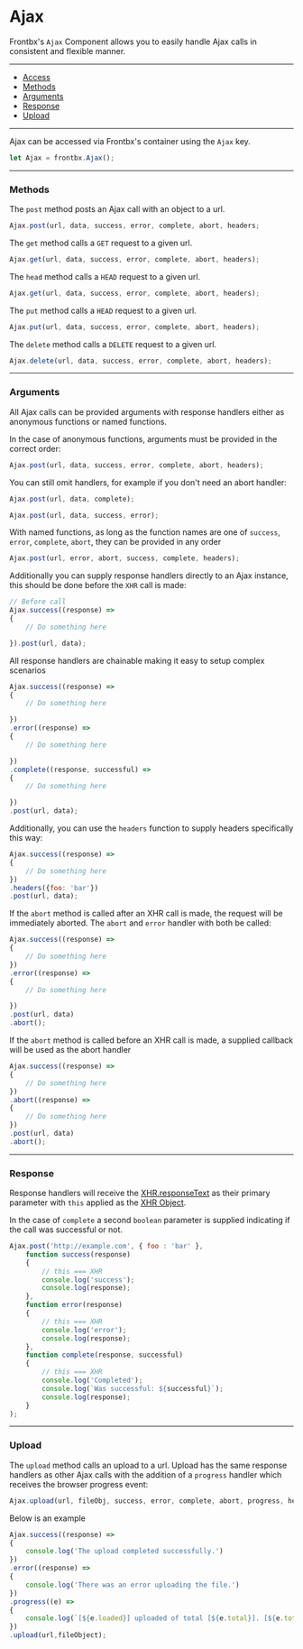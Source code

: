 # Ajax

Frontbx's `Ajax` Component allows you to easily handle Ajax calls in consistent and flexible manner. 

---

*   [Access](#access)
*   [Methods](#methods)
*   [Arguments](#arguments)
*   [Response](#response)
*   [Upload](#upload)

---

Ajax can be accessed via Frontbx's container using the `Ajax` key.

```JavaScript
let Ajax = frontbx.Ajax();
```

---

### Methods

The `post` method posts an Ajax call with an object to a url. 

```JavaScript
Ajax.post(url, data, success, error, complete, abort, headers;
```

The `get` method calls a `GET` request to a given url. 

```JavaScript
Ajax.get(url, data, success, error, complete, abort, headers);
```

The `head` method calls a `HEAD` request to a given url. 

```JavaScript
Ajax.get(url, data, success, error, complete, abort, headers);
```

The `put` method calls a `HEAD` request to a given url. 

```JavaScript
Ajax.put(url, data, success, error, complete, abort, headers);
```

The `delete` method calls a `DELETE` request to a given url. 

```JavaScript
Ajax.delete(url, data, success, error, complete, abort, headers);
```

---

### Arguments

All Ajax calls can be provided arguments with response handlers either as anonymous functions or named functions.

In the case of anonymous functions, arguments must be provided in the correct order:

```JavaScript
Ajax.post(url, data, success, error, complete, abort, headers);
```

You can still omit handlers, for example if you don't need an abort handler:

```JavaScript
Ajax.post(url, data, complete);

Ajax.post(url, data, success, error);
```

With named functions, as long as the function names are one of `success`, `error`, `complete`, `abort`, they can be provided in any order

```JavaScript
Ajax.post(url, error, abort, success, complete, headers);
```

Additionally you can supply response handlers directly to an Ajax instance, this should be done before the `XHR` call is made:

```JavaScript
// Before call
Ajax.success((response) =>
{
    // Do something here

}).post(url, data);
```

All response handlers are chainable making it easy to setup complex scenarios 

```JavaScript
Ajax.success((response) =>
{
    // Do something here

})
.error((response) =>
{
    // Do something here

})
.complete((response, successful) =>
{
    // Do something here

})
.post(url, data);
```

Additionally, you can use the `headers` function to supply headers specifically this way:

```JavaScript
Ajax.success((response) =>
{
    // Do something here
})
.headers({foo: 'bar'})
.post(url, data);
```

If the `abort` method is called after an XHR call is made, the request will be immediately aborted. The `abort` and `error` handler with both be called:

```JavaScript
Ajax.success((response) =>
{
    // Do something here
})
.error((response) =>
{
    // Do something here

})
.post(url, data)
.abort();
```

If the `abort` method is called before an XHR call is made, a supplied callback will be used as the abort handler

```JavaScript
Ajax.success((response) =>
{
    // Do something here
})
.abort((response) =>
{
    // Do something here
})
.post(url, data)
.abort();
```

---

### Response

Response handlers will receive the [XHR.responseText](https://developer.mozilla.org/en-US/docs/Web/API/XMLHttpRequest/responseText) as their primary parameter with `this` applied as the [XHR Object](https://developer.mozilla.org/en-US/docs/Glossary/XMLHttpRequest).

In the case of `complete` a second `boolean` parameter is supplied indicating if the call was successful or not.

```JavaScript
Ajax.post('http://example.com', { foo : 'bar' }, 
    function success(response)
    {
        // this === XHR
        console.log('success');
        console.log(response);
    },
    function error(response)
    {
        // this === XHR
        console.log('error');
        console.log(response);
    },
    function complete(response, successful)
    {
        // this === XHR
        console.log('Completed');
        console.log(`Was successful: ${successful}`);
        console.log(response);
    }
);
```

---

### Upload

The `upload` method calls an upload to a url. Upload has the same response handlers as other Ajax calls with the addition of a `progress` handler which receives the browser progress event:

```JavaScript
Ajax.upload(url, fileObj, success, error, complete, abort, progress, headers);
```

Below is an example 

```JavaScript
Ajax.success((response) =>
{
    console.log('The upload completed successfully.')
})
.error((response) =>
{
    console.log('There was an error uploading the file.')
})
.progress((e) =>
{
    console.log(`[${e.loaded}] uploaded of total [${e.total}]. [${e.total - e.loaded}] remaining....`);
})
.upload(url,fileObject);
```